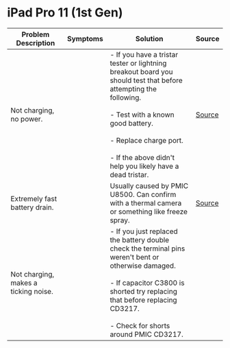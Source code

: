 # iPad Pro 11 (1st Gen)

| Problem Description                  | Symptoms | Solution                                                                                                                                                                                                                                                  | Source                                                                          |
| ------------------------------------ | -------- | --------------------------------------------------------------------------------------------------------------------------------------------------------------------------------------------------------------------------------------------------------- | ------------------------------------------------------------------------------- |
| Not charging, no power.              |          | - If you have a tristar tester or lightning breakout board you should test that before attempting the following.<br><br>- Test with a known good battery.<br><br>- Replace charge port.<br><br>- If the above didn't help you likely have a dead tristar. | [Source](https://www.youtube.com/watch?v=bhkcc9CZeYU)                           |
| Extremely fast battery drain.        |          | Usually caused by PMIC U8500. Can confirm with a thermal camera or something like freeze spray.                                                                                                                                                           | [Source](https://old.repair.wiki/w/A1934/A1980/A2013_2018_11%E2%80%9D_iPad_Pro) |
| Not charging, makes a ticking noise. |          | - If you just replaced the battery double check the terminal pins weren't bent or otherwise damaged.<br><br>- If capacitor C3800 is shorted try replacing that before replacing CD3217.<br><br>- Check for shorts around PMIC CD3217.                     |                                                                                 |
